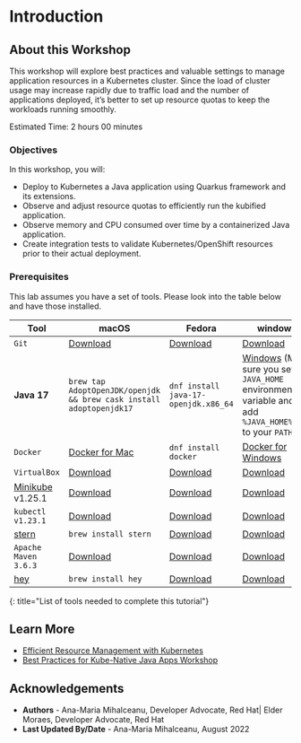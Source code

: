 # Introduction

## About this Workshop

This workshop will explore best practices and valuable settings to manage application resources in a Kubernetes cluster. Since the load of cluster usage may increase rapidly due to traffic load and the number of applications deployed, it’s better to set up resource quotas to keep the workloads running smoothly.

Estimated Time: 2 hours 00 minutes 


### Objectives

In this workshop, you will:
* Deploy to Kubernetes a Java application using Quarkus framework and its extensions.
* Observe and adjust resource quotas to efficiently run the kubified application.
* Observe memory and CPU consumed over time by a containerized Java application.
* Create integration tests to validate Kubernetes/OpenShift resources prior to their actual deployment.

### Prerequisites

This lab assumes you have a set of tools. Please look into the table below and have those installed.

| **Tool**                                                                    | **macOS**                                                                                              | **Fedora**                                                                                            | **windows**                                                                                                                           |
|-----------------------------------------------------------------------------|--------------------------------------------------------------------------------------------------------|-------------------------------------------------------------------------------------------------------|---------------------------------------------------------------------------------------------------------------------------------------|
| `Git`                                                                       | [Download](https://git-scm.com/download/mac)                                                           | [Download](https://git-scm.com/download/linux)                                                        | [Download](https://git-scm.com/download/win)                                                                                          |
| **Java 17**                                                                 | `brew tap AdoptOpenJDK/openjdk && brew cask install adoptopenjdk17`                                    | `dnf install java-17-openjdk.x86_64`                                                                  | [Windows](https://adoptopenjdk.net) (Make sure you set the `JAVA_HOME` environment variable and add `%JAVA_HOME%\bin` to your `PATH`) |
| `Docker`                                                                    | [Docker for Mac](https://docs.docker.com/docker-for-mac/install)                                       | `dnf install docker`                                                                                  | [Docker for Windows](https://docs.docker.com/docker-for-windows/install)                                                              |
| `VirtualBox`                                                                | [Download](https://download.virtualbox.org/virtualbox/6.1.6/VirtualBox-6.1.6-137129-OSX.dmg)           | [Download](https://www.virtualbox.org/wiki/Linux_Downloads)                                           | [Download](https://download.virtualbox.org/virtualbox/6.1.6/VirtualBox-6.1.6-137129-Win.exe)                                          |
| [Minikube](https://kubernetes.io/docs/tasks/tools/install-minikube) v1.25.1 | [Download](https://github.com/kubernetes/minikube/releases/download/v1.25.1/minikube-darwin-amd64)     | [Download](https://github.com/kubernetes/minikube/releases/download/v1.25.1/minikube-linux-amd64)     | [Download](https://github.com/kubernetes/minikube/releases/download/v1.25.1/minikube-windows-amd64.exe)                               |
| `kubectl v1.23.1`                                                           | [Download](https://storage.googleapis.com/kubernetes-release/release/v1.23.1/bin/darwin/amd64/kubectl) | [Download](https://storage.googleapis.com/kubernetes-release/release/v1.23.1/bin/linux/amd64/kubectl) | [Download](https://storage.googleapis.com/kubernetes-release/release/v1.23.1/bin/windows/amd64/kubectl.exe)                           |
| [stern](https://github.com/wercker/stern)                                   | `brew install stern`                                                                                   | [Download](https://github.com/wercker/stern/releases/download/1.11.0/stern_linux_amd64)               | [Download](https://github.com/wercker/stern/releases/download/1.11.0/stern_windows_amd64.exe)                                         |
| `Apache Maven 3.6.3`                                                        | [Download](https://archive.apache.org/dist/maven/maven-3/3.6.3/binaries/apache-maven-3.6.3-bin.tar.gz) | [Download](https://archive.apache.org/dist/maven/maven-3/3.6.3/binaries/apache-maven-3.6.3-bin.zip)   | [Download](https://archive.apache.org/dist/maven/maven-3/3.6.3/binaries/apache-maven-3.6.3-bin.tar.gz)                                |
| [hey](https://github.com/rakyll/hey)                                        | `brew install hey`                                                                                     | [Download](https://storage.googleapis.com/jblabs/dist/hey_linux_v0.1.2)                               | [Download](https://storage.googleapis.com/jblabs/dist/hey_win_v0.1.2.exe)                                                             |
{: title="List of tools needed to complete this tutorial"}



## Learn More

* [Efficient Resource Management with Kubernetes](https:dn.dev/kube-dev-practices)
* [Best Practices for Kube-Native Java Apps Workshop](https://redhat-scholars.github.io/kube-native-java-apps)

## Acknowledgements
* **Authors** - Ana-Maria Mihalceanu, Developer Advocate, Red Hat| Elder Moraes, Developer Advocate, Red Hat
* **Last Updated By/Date** - Ana-Maria Mihalceanu,  August 2022
